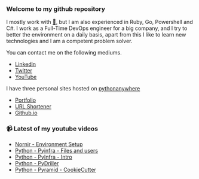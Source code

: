 ### Welcome to my github repository

I mostly work with [:snake:](https://www.python.org/), but I am also experienced in Ruby, Go, Powershell and C#. I work as a Full-Time DevOps engineer for a big company, and I try to better the environment on a daily basis, apart from this I like to learn new technologies and I am a competent problem solver.

You can contact me on the following mediums.
- [Linkedin](https://www.linkedin.com/in/r3ap3rpy)
- [Twitter](https://twitter.com/r3ap3rpy)
- [YouTube](https://www.youtube.com/channel/UC1qkMXH8d2I9DDAtBSeEHqg)

I have three personal sites hosted on [pythonanywhere](https://www.pythonanywhere.com/)
- [Portfolio](http://r3ap3rpy.pythonanywhere.com/)
- [URL Shortener](http://shortenpy.pythonanywhere.com/)
- [Github.io](https://r3ap3rpy.github.io/)

### :video_camera: Latest of my youtube videos
<!-- YOUTUBE:START -->
- [Nornir - Environment Setup](https://www.youtube.com/watch?v=6PwZqgUGrDk)
- [Python - Pyinfra - Files and users](https://www.youtube.com/watch?v=zIziO5Vxo98)
- [Python - PyInfra - Intro](https://www.youtube.com/watch?v=k8FlQgbHnC0)
- [Python - PyDriller](https://www.youtube.com/watch?v=wInz_MrZ3XM)
- [Python - Pyramid - CookieCutter](https://www.youtube.com/watch?v=MwpdLB-Agjg)
<!-- YOUTUBE:END -->

